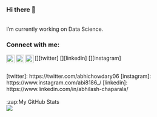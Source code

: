 ### Hi there 👋

<br />I’m currently working on Data Science.

### Connect with me:

[<img align="left" alt="abhichowdary06 | Twitter" width="22px" src="https://cdn.jsdelivr.net/npm/simple-icons@v3/icons/twitter.svg" />][twitter]
[<img align="left" alt="abhilash-chaparala | LinkedIn" width="22px" src="https://cdn.jsdelivr.net/npm/simple-icons@v3/icons/linkedin.svg" />][linkedin]
[<img align="left" alt="abi8186_ | Instagram" width="22px" src="https://cdn.jsdelivr.net/npm/simple-icons@v3/icons/instagram.svg" />][instagram]

<br />
[twitter]: https://twitter.com/abhichowdary06
[instagram]: https://www.instagram.com/abi8186_/ 
[linkedin]: https://www.linkedin.com/in/abhilash-chaparala/
<br />
<br />
<summary>:zap:My GitHub Stats</summary>

  <img align="left" alt=" " src="https://github-readme-stats.codestackr.vercel.app/api?username=abhilashchaparala&show_icons=true&hide_border=true" />

